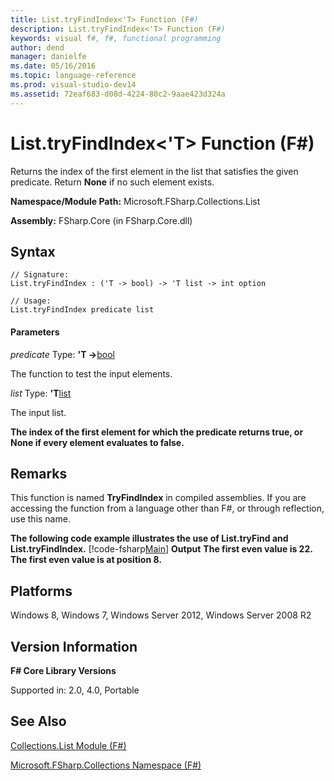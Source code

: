 ```yaml
---
title: List.tryFindIndex<'T> Function (F#)
description: List.tryFindIndex<'T> Function (F#)
keywords: visual f#, f#, functional programming
author: dend
manager: danielfe
ms.date: 05/16/2016
ms.topic: language-reference
ms.prod: visual-studio-dev14
ms.assetid: 72eaf683-d08d-4224-80c2-9aae423d324a 
---
```


# List.tryFindIndex<'T> Function (F#)

Returns the index of the first element in the list that satisfies the given predicate. Return **None** if no such element exists.

**Namespace/Module Path:** Microsoft.FSharp.Collections.List

**Assembly:** FSharp.Core (in FSharp.Core.dll)


## Syntax

```
// Signature:
List.tryFindIndex : ('T -> bool) -> 'T list -> int option

// Usage:
List.tryFindIndex predicate list
```

#### Parameters
*predicate*
Type: **'T -&gt;**[bool](https://msdn.microsoft.com/library/89c0cf9c-49ce-4207-a3be-555851a67dd5)


The function to test the input elements.


*list*
Type: **'T**[list](https://msdn.microsoft.com/library/c627b668-477b-4409-91ed-06d7f1b3e4a7)


The input list.



**The index of the first element for which the predicate returns true, or None if every element evaluates to false.**
## Remarks
This function is named **TryFindIndex** in compiled assemblies. If you are accessing the function from a language other than F#, or through reflection, use this name.

**The following code example illustrates the use of List.tryFind and List.tryFindIndex.**
[!code-fsharp[Main](snippets/fslists/snippet10.fs)]
**Output**
**The first even value is 22.**
**The first even value is at position 8.**
## Platforms
Windows 8, Windows 7, Windows Server 2012, Windows Server 2008 R2


## Version Information
**F# Core Library Versions**

Supported in: 2.0, 4.0, Portable




## See Also
[Collections.List Module &#40;F&#35;&#41;](Collections.List-Module-%5BFSharp%5D.md)

[Microsoft.FSharp.Collections Namespace &#40;F&#35;&#41;](Microsoft.FSharp.Collections-Namespace-%5BFSharp%5D.md)

